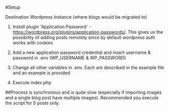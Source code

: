#Setup

Destination Wordpress Instance (where blogs would be migrated to)

1. Install plugin 'Application Password' - https://wordpress.org/plugins/application-passwords/. This gives us the possibility of adding posts remotely since by default wordpress auth works with cookies

2. Add a new application password credential and insert username & password in .env (WP_USERNAME & WP_PASSWORD)

3. Change all other variables in .env. Each are described in the example file and an example is provided

4. Execute index.php

##Process is synchronous and is quite slow (especially if importing images and a single blog post have multiple images). Recommended you execute the script for 5 posts only.